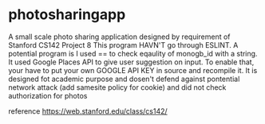 # photosharingapp
A small scale photo sharing application designed by requirement of Stanford CS142 Project 8
This program HAVN'T go through ESLINT. A potential program is I used == to check eqaulity of monogb_id with a string.
It used Google Places API to give user suggestion on input. To enable that, your have to put your own GOOGLE API KEY in source and recompile it.
It is designed fot academic purpose and dosen't defend against pontential network attack (add samesite policy for cookie) and did not check authorization for photos

reference https://web.stanford.edu/class/cs142/
